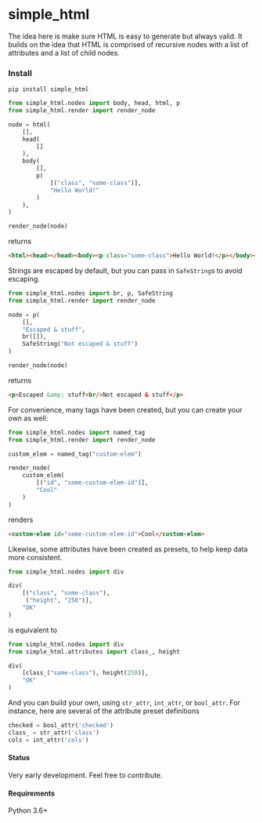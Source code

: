 # simple_html
The idea here is make sure HTML is easy to generate but always valid. It
builds on the idea that HTML is comprised of recursive nodes with a list of 
attributes and a list of child nodes.

### Install
`pip install simple_html`

```python
from simple_html.nodes import body, head, html, p
from simple_html.render import render_node

node = html(
    [],
    head(
        []
    ),
    body(
        [],
        p(
            [("class", "some-class")],
            "Hello World!"
        )
    ),
)

render_node(node)
```

returns

```html
<html><head></head><body><p class="some-class">Hello World!</p></body></html>
```


Strings are escaped by default, but you can pass in `SafeString`s to avoid escaping.
```python
from simple_html.nodes import br, p, SafeString
from simple_html.render import render_node

node = p(
    [],
    "Escaped & stuff",
    br([]),
    SafeString("Not escaped & stuff")
) 

render_node(node)
```

returns
```html
<p>Escaped &amp; stuff<br/>Not escaped & stuff</p>
```

For convenience, many tags have been created, but you can create your own as well:
```python
from simple_html.nodes import named_tag
from simple_html.render import render_node

custom_elem = named_tag("custom-elem")

render_node(
    custom_elem(
        [("id", "some-custom-elem-id")],
        "Cool"
    )
)
```

renders

```html
<custom-elem id="some-custom-elem-id">Cool</custom-elem>
```

Likewise, some attributes have been created as presets, to help keep data more consistent. 

```python
from simple_html.nodes import div

div(
    [("class", "some-class"),
     ("height", "250")],
    "OK"
)
```

is equivalent to

```python
from simple_html.nodes import div
from simple_html.attributes import class_, height

div(
    [class_("some-class"), height(250)],
    "OK"
)
```

And you can build your own, using `str_attr`, `int_attr`, or `bool_attr`. For instance, here are
several of the attribute preset definitions

```python
checked = bool_attr('checked')
class_ = str_attr('class')
cols = int_attr('cols')
```

#### Status
Very early development. Feel free to contribute.

#### Requirements
Python 3.6+
